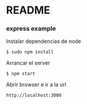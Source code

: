 # README

### express example ###

Instalar dependencias de node
>
    $ sudo npm install

Arrancar el server
>
    $ npm start

Abrir browser e ir a la url
>
    http://localhost:3000